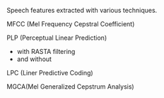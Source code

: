 Speech features extracted with various techniques.

MFCC (Mel Frequency Cepstral Coefficient)  
  
PLP (Perceptual Linear Prediction)  
  
  - with RASTA filtering  
  - and without  
    
LPC (Liner Predictive Coding)  
  
MGCA(Mel Generalized Cepstrum Analysis) 

